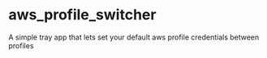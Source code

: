 # aws_profile_switcher
A simple tray app that lets set your default aws profile credentials between profiles
